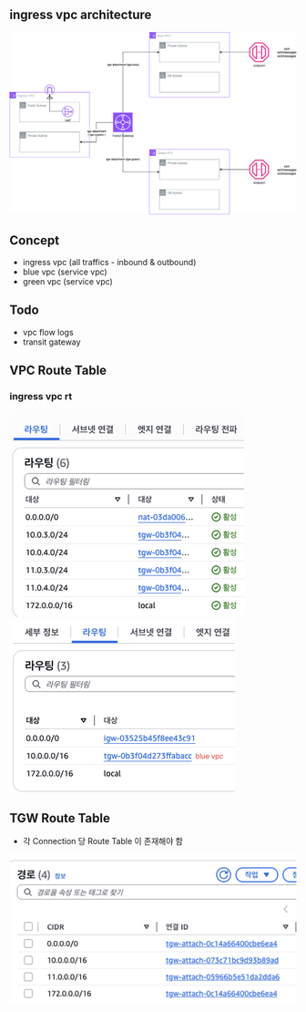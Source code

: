 ## ingress vpc architecture

![tgw](../public/tgw.png)

## Concept

- ingress vpc (all traffics - inbound & outbound)
- blue vpc (service vpc)
- green vpc (service vpc)

## Todo

- vpc flow logs 
- transit gateway

## VPC Route Table

### ingress vpc rt

![ingress private rt](../public/ingress-private-rt.png)
![ingress public rt](../public/ingress-public-rt.png)

## TGW Route Table

- 각 Connection 당 Route Table 이 존재해야 함

![tgw rt](../public/tgw-rt.png)

